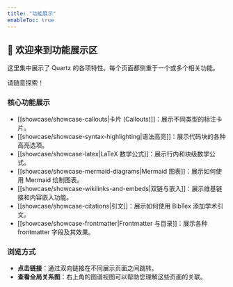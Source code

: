 ```yaml
---
title: "功能展示"
enableToc: true
---
```


## 👋 欢迎来到功能展示区

这里集中展示了 Quartz 的各项特性。每个页面都侧重于一个或多个相关功能。

请随意探索！

### 核心功能展示

- [[showcase/showcase-callouts|卡片 (Callouts)]]：展示不同类型的标注卡片。
- [[showcase/showcase-syntax-highlighting|语法高亮]]：展示代码块的各种高亮选项。
- [[showcase/showcase-latex|LaTeX 数学公式]]：展示行内和块级数学公式。
- [[showcase/showcase-mermaid-diagrams|Mermaid 图表]]：展示如何使用 Mermaid 绘制图表。
- [[showcase/showcase-wikilinks-and-embeds|双链与嵌入]]：展示维基链接和内容嵌入功能。
- [[showcase/showcase-citations|引文]]：展示如何使用 BibTex 添加学术引文。
- [[showcase/showcase-frontmatter|Frontmatter 与目录]]：展示各种 frontmatter 字段及其效果。

### 浏览方式

- **点击链接**：通过双向链接在不同展示页面之间跳转。
- **查看全局关系图**：右上角的图谱视图可以帮助您理解这些页面的关联。 
